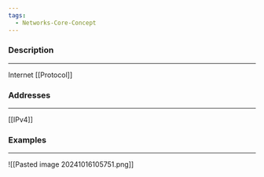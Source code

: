 ```yaml
---
tags:
  - Networks-Core-Concept
---
```

### Description
---
Internet [[Protocol]]

### Addresses
---
[[IPv4]]

### Examples
---
![[Pasted image 20241016105751.png]]